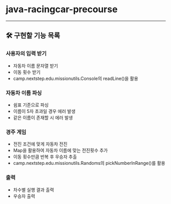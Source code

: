 # java-racingcar-precourse

---

## 🛠️ 구현할 기능 목록

### 사용자의 입력 받기
-  자동차 이름 문자열 받기
-  이동 횟수 받기
- camp.nextstep.edu.missionutils.Console의 readLine()을 활용

### 자동차 이름 파싱
- 쉼표 기준으로 파싱
- 이름이 5자 초과일 경우 에러 발생
- 같은 이름이 존재할 시 에러 발생

### 경주 게임
- 전진 조건에 맞게 자동차 전진
- Map을 활용하여 자동차 이름에 맞는 전진횟수 추가
- 이동 횟수만큼 반복 후 우승자 추출
- camp.nextstep.edu.missionutils.Randoms의 pickNumberInRange()를 활용

### 출력
- 차수별 실행 결과 출력
- 우승자 출력 